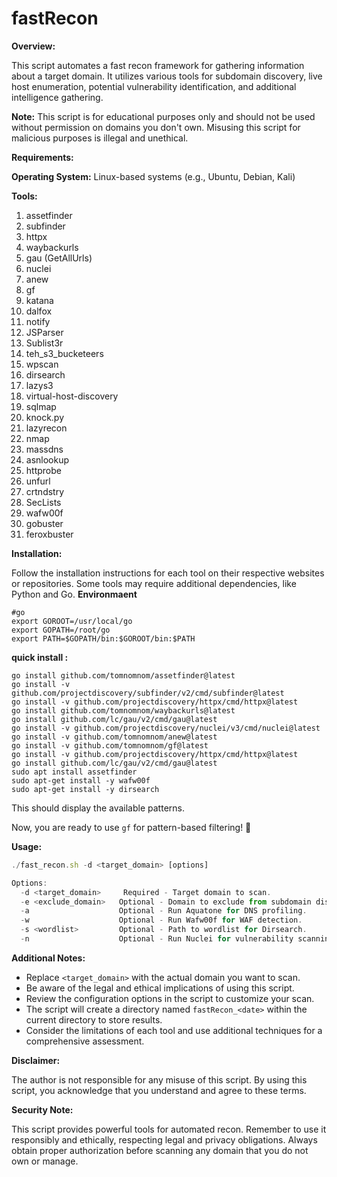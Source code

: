 # fastRecon

**Overview:**

This script automates a fast recon framework for gathering information about a target domain. It utilizes various tools for subdomain discovery, live host enumeration, potential vulnerability identification, and additional intelligence gathering.

**Note:** This script is for educational purposes only and should not be used without permission on domains you don't own. Misusing this script for malicious purposes is illegal and unethical.

**Requirements:**

**Operating System:** Linux-based systems (e.g., Ubuntu, Debian, Kali)

**Tools:**
 1. assetfinder 
 2. subfinder 
 3. httpx 
 4. waybackurls 
 5. gau (GetAllUrls) 
 6. nuclei 
 7. anew
 8. gf 
 9. katana 
 10. dalfox 
 11. notify 
 12. JSParser 
 13. Sublist3r 
 14. teh_s3_bucketeers 
 15. wpscan
 16. dirsearch 
 17. lazys3 
 18. virtual-host-discovery 
 19. sqlmap 
 20. knock.py 
 21. lazyrecon
 22. nmap 
 23. massdns 
 24. asnlookup 
 25. httprobe 
 26. unfurl 
 27. crtndstry 
 28. SecLists 
 29. wafw00f
 30. gobuster 
 31. feroxbuster

**Installation:**

Follow the installation instructions for each tool on their respective websites or repositories. Some tools may require additional dependencies, like Python and Go.
**Environmaent**
```
#go
export GOROOT=/usr/local/go
export GOPATH=/root/go
export PATH=$GOPATH/bin:$GOROOT/bin:$PATH
```
**quick install :**

```
go install github.com/tomnomnom/assetfinder@latest
go install -v github.com/projectdiscovery/subfinder/v2/cmd/subfinder@latest
go install -v github.com/projectdiscovery/httpx/cmd/httpx@latest
go install github.com/tomnomnom/waybackurls@latest
go install github.com/lc/gau/v2/cmd/gau@latest
go install -v github.com/projectdiscovery/nuclei/v3/cmd/nuclei@latest
go install -v github.com/tomnomnom/anew@latest
go install -v github.com/tomnomnom/gf@latest
go install -v github.com/projectdiscovery/httpx/cmd/httpx@latest
go install github.com/lc/gau/v2/cmd/gau@latest
sudo apt install assetfinder
sudo apt-get install -y wafw00f
sudo apt-get install -y dirsearch
```


This should display the available patterns.

Now, you are ready to use `gf` for pattern-based filtering! 🚀


**Usage:**

```jsx
./fast_recon.sh -d <target_domain> [options]

Options:
  -d <target_domain>     Required - Target domain to scan.
  -e <exclude_domain>   Optional - Domain to exclude from subdomain discovery.
  -a                    Optional - Run Aquatone for DNS profiling.
  -w                    Optional - Run Wafw00f for WAF detection.
  -s <wordlist>         Optional - Path to wordlist for Dirsearch.
  -n                    Optional - Run Nuclei for vulnerability scanning.
```

**Additional Notes:**

- Replace `<target_domain>` with the actual domain you want to scan.
- Be aware of the legal and ethical implications of using this script.
- Review the configuration options in the script to customize your scan.
- The script will create a directory named `fastRecon_<date>` within the current directory to store results.
- Consider the limitations of each tool and use additional techniques for a comprehensive assessment.

**Disclaimer:**

The author is not responsible for any misuse of this script. By using this script, you acknowledge that you understand and agree to these terms.

**Security Note:**

This script provides powerful tools for automated recon. Remember to use it responsibly and ethically, respecting legal and privacy obligations. Always obtain proper authorization before scanning any domain that you do not own or manage.

